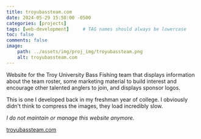 ```yaml
---
title: troyubassteam.com
date: 2024-05-29 15:58:00 -0500
categories: [projects]
tags: [web-development]     # TAG names should always be lowercase
toc: false
comments: false
image:
    path: ../assets/img/proj_img/troyubassteam.png
    alt: troyubassteam.com
---
```


Website for the Troy University Bass Fishing team that displays information about the team roster, some marketing material to build interest and encourage other talented anglers to join, and displays sponsor logos.

This is one I developed back in my freshman year of college. I obviously didn't think to compress the images, they load incredibly slow.

*I do not maintain or manage this website anymore.*

[troyubassteam.com](http://troyubassteam.com)